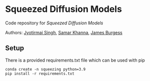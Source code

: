 # Squeezed Diffusion Models
Code repository for _Squeezed Diffusion Models_

Authors: [Jyotirmai Singh](jyotirmai.me), [Samar Khanna](https://www.samarkhanna.com/), [James Burgess](https://jmhb0.github.io/)

## Setup
There is a provided requirements.txt file which can be used with pip

```
conda create -n squeezing python=3.9
pip install -r requirements.txt
```

